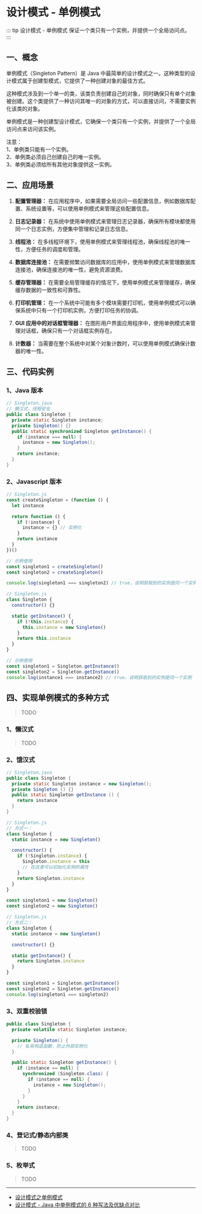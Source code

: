 # 设计模式 - 单例模式

::: tip 设计模式 - 单例模式
保证一个类只有一个实例，并提供一个全局访问点。
:::

## 一、概念

单例模式（Singleton Pattern）是 Java 中最简单的设计模式之一。这种类型的设计模式属于创建型模式，它提供了一种创建对象的最佳方式。

这种模式涉及到一个单一的类，该类负责创建自己的对象，同时确保只有单个对象被创建。这个类提供了一种访问其唯一的对象的方式，可以直接访问，不需要实例化该类的对象。

单例模式是一种创建型设计模式，它确保一个类只有一个实例，并提供了一个全局访问点来访问该实例。

注意：<br/>
1、单例类只能有一个实例。<br/>
2、单例类必须自己创建自己的唯一实例。<br/>
3、单例类必须给所有其他对象提供这一实例。<br/>

## 二、应用场景

1. **配置管理器：** 在应用程序中，如果需要全局访问一些配置信息，例如数据库配置、系统设置等，可以使用单例模式来管理这些配置信息。

2. **日志记录器：** 在系统中使用单例模式来管理日志记录器，确保所有模块都使用同一个日志实例，方便集中管理和记录日志信息。

3. **线程池：** 在多线程环境下，使用单例模式来管理线程池，确保线程池的唯一性，方便任务的调度和管理。

4. **数据库连接池：** 在需要频繁访问数据库的应用中，使用单例模式来管理数据库连接池，确保连接池的唯一性，避免资源浪费。

5. **缓存管理器：** 在需要全局管理缓存的情况下，使用单例模式来管理缓存，确保缓存数据的一致性和可靠性。

6. **打印机管理：** 在一个系统中可能有多个模块需要打印机，使用单例模式可以确保系统中只有一个打印机实例，方便打印任务的协调。

7. **GUI 应用中的对话框管理器：** 在图形用户界面应用程序中，使用单例模式来管理对话框，确保只有一个对话框实例存在。

8. **计数器：** 当需要在整个系统中对某个对象计数时，可以使用单例模式确保计数器的唯一性。

## 三、代码实例

### 1、Java 版本

```java
// Singleton.java
// 懒汉式，线程安全
public class Singleton {
  private static Singleton instance;
  private Singleton() {}
  public static synchronized Singleton getInstance() {
    if (instance === null) {
      instance = new Singleton();
    }
    return instance;
  }
}
```

### 2、Javascript 版本

```js
// Singleton.js
const createSingleton = (function () {
  let instance

  return function () {
    if (!instance) {
      instance = {} // 实例化
    }
    return instance
  }
})()

// 示例使用
const singleton1 = createSingleton()
const singleton2 = createSingleton()

console.log(singleton1 === singleton2) // true，说明获取到的实例是同一个实例
```

```js
// Singleton.js
class Singleton {
  constructor() {}

  static getInstance() {
    if (!this.instance) {
      this.instance = new Singleton()
    }
    return this.instance
  }
}

// 示例使用
const singleton1 = Singleton.getInstance()
const singleton2 = Singleton.getInstance()
console.log(instance1 === instance2) // true，说明获取到的实例是同一个实例
```

## 四、实现单例模式的多种方式

> TODO

### 1、懒汉式

> TODO

### 2、饿汉式

```java
// Singleton.java
public class Singleton {
  private static Singleton instance = new Singleton();
  private Singleton () {}
  public static Singleton getInstance () {
    return instance
  }
}
```

```js
// Singleton.js
// 方式一：
class Singleton {
  static instance = new Singleton()

  constructor() {
    if (!Singleton.instance) {
      Singleton.instance = this
      // 在这里可以初始化实例的属性
    }
    return Singleton.instance
  }
}

const singleton1 = new Singleton()
const singleton2 = new Singleton()
```

```js
// Singleton.js
// 方式二：
class Singleton {
  static instance = new Singleton()

  constructor() {}

  static getInstance() {
    return Singleton.instance
  }
}

const singleton1 = Singleton.getInstance()
const singleton2 = Singleton.getInstance()
console.log(singleton1 === singleton2)
```

### 3、双重校验锁

```java
public class Singleton {
  private volatile static Singleton instance;

  private Singleton() {
    // 私有构造函数，防止外部实例化
  }

  public static Singleton getInstance() {
    if (instance == null) {
      synchronized (Singleton.class) {
        if (instance == null) {
          instance = new Singleton();
        }
      }
    }
    return instance;
  }
}
```

### 4、登记式/静态内部类

> TODO

### 5、枚举式

> TODO

---

- [设计模式之单例模式](https://dunwu.github.io/design/pages/cf046f/)
- [设计模式 - Java 中单例模式的 6 种写法及优缺点对比](https://www.cnblogs.com/shoufeng/p/10820964.html)
